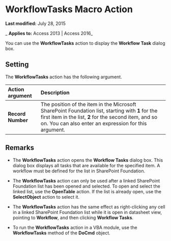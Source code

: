 
# WorkflowTasks Macro Action

 **Last modified:** July 28, 2015

 _ **Applies to:** Access 2013 | Access 2016_

You can use the  **WorkflowTasks** action to display the **Workflow Task** dialog box.


## Setting

The  **WorkflowTasks** action has the following argument.



|**Action argument**|**Description**|
|:-----|:-----|
|**Record Number**|The position of the item in the Microsoft SharePoint Foundation list, starting with  **1** for the first item in the list, **2** for the second item, and so on. You can also enter an expression for this argument.|

## Remarks


- The  **WorkflowTasks** action opens the **Workflow Tasks** dialog box. This dialog box displays all tasks that are available for the specified item. A workflow must be defined for the list in SharePoint Foundation.
    
- The  **WorkflowTasks** action can only be used after a linked SharePoint Foundation list has been opened and selected. To open and select the linked list, use the **OpenTable** action. If the list is already open, use the **SelectObject** action to select it.
    
- The  **WorkflowTasks** action has the same effect as right-clicking any cell in a linked SharePoint Foundation list while it is open in datasheet view, pointing to **Workflow**, and then clicking  **Workflow Tasks**.
    
- To run the  **WorkflowTasks** action in a VBA module, use the **WorkflowTasks** method of the **DoCmd** object.
    

